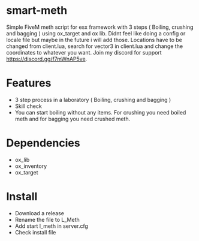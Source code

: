 # smart-meth
Simple FiveM meth script for esx framework with 3 steps ( Boiling, crushing and bagging ) using ox_target and ox lib. Didnt feel like doing a config or locale file but maybe in the future i will add those. Locations have to be changed from client.lua, search for vector3 in client.lua and change the coordinates to whatever you want. Join my discord for support https://discord.gg/f7mWnAP5ve.

# Features
- 3 step process in a laboratory ( Boiling, crushing and bagging )
- Skill check
- You can start boiling without any items. For crushing you need boiled meth and for bagging you need crushed meth.
 
# Dependencies
- ox_lib
- ox_inventory
- ox_target

# Install

- Download a release
- Rename the file to L_Meth
- Add start l_meth in server.cfg
- Check install file
  
